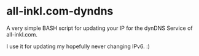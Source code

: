 # all-inkl.com-dyndns
A very simple BASH script for updating your IP for the dynDNS Service of all-inkl.com.

I use it for updating my hopefully never changing IPv6. :)
